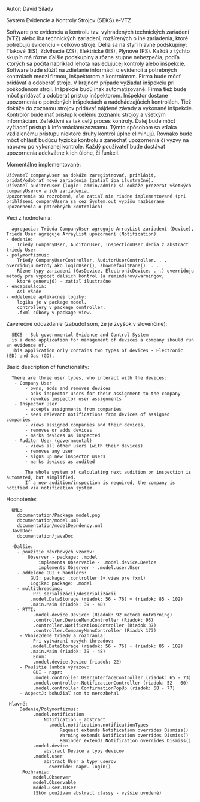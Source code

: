 Autor: David Silady

Systém Evidencie a Kontroly Strojov
(SEKS)
e-VTZ

Software pre evidenciu a kontrolu tzv. vyhradených technických zariadení (VTZ)
alebo iba technických zariadení, rozšírených o iné zariadenia, ktoré potrebujú
evidenciu – celkovo stroje.
Delia sa na štyri hlavné podskupiny: Tlakové (ES), Zdvíhacie (ZS), Elektrické (ES),
Plynové (PS). Každá z týchto skupín má rôzne ďalšie podskupiny a rôzne stupne
nebezpečia, podľa ktorých sa počíta napríklad lehota nasledujúcej kontroly alebo
inšpekcie.
Software bude slúžiť na zdieľanie informácii o evidencii a potrebných kontrolách
medzi firmou, inšpektorom a kontrolórom.
Firma bude môcť pridávať a odoberať stroje. V krajnom prípade vyžiadať inšpekciu
pri poškodenom stroji. Inšpekcie budú inak automatizované. Firma tiež bude môcť
pridávať a odoberať prístup inšpektorom.
Inšpektor dostane upozornenia o potrebných inšpekciách a nadchádzajúcich
kontrolách. Tiež dokáže do zoznamu strojov pridávať nájdené závady a vykonané
inšpekcie.
Kontrolór bude mať prístup k celému zoznamu strojov a všetkým informáciám.
Zefektívni sa tak celý proces kontroly. Ďalej bude môcť vyžiadať prístup
k informáciám/zoznamu. Týmto spôsobom sa vďaka vzdialenému prístupu niektoré
druhy kontrol úplne eliminujú. Rovnako bude môcť ohlásiť budúcu fyzickú kontrolu
a zanechať upozornenia či výzvy na nápravu po vykonanej kontrole.
Každý používateľ bude dostávať upozornenia adekvátne k ich úlohe, či funkcii.

  Momentálne implementované:
  
    Užívateľ companyUser sa dokáže zaregistrovať, prihlásiť, pridať/odobrať nové zariadenia (zatiaľ iba ilustračné).
    Užívateľ auditorUser (login: admin/admin) si dokáže prezerať všetkých companyUserov a ich zariadenia.
    Upozornenia sú rozrobené, ale zatiaľ nie riadne implementované (pri prihlásení companyUsera sa cez System.out vypíšu nazbierané upozornenia o potrebných kontrolách)

  Veci z hodnotenia: 
  
    - agregacia: Trieda CompanyUser agreguje ArrayList zariadení (Device), Trieda User agreguje ArrayList upozornení (Notification)
    - dedenie: 
        Triedy CompanyUser, AuditorUser, InspectionUser dedia z abstract triedy User
    - polymorfizmus:
        Triedy CompanyUserController, AuditorUserController. . . overriduju metody ako loginUser(), showDefaultPane(). . .
        Rôzne typy zariadení (GasDevice, ElectronicDevice. . .) overriduju metody pre vypocet dalsich kontrol (a reminderov/warningov,
        ktoré generujú) - zatiaľ ilustračne
    - encapsulácia:
        Asi všade
    - oddelenie aplikačnej logiky: 
        logika je v package model.
        controllery v package controller.
        .fxml súbory v package view.
        
 Záverečné odovzdanie (zabudol som, že je zvyšok v slovenčine):
 
      SECS - Sub-governmental Evidence and Control System
      is a demo application for management of devices a company should run an evidence of.
      This application only contains two types of devices - Electronic (ED) and Gas (GD).
      
 Basic description of functionality:
 
      There are three user types, who interact with the devices:
       - Company User
           - owns, adds and removes devices
           - asks inspector users for their assignment to the company
           - revokes inspector user assignments
       - Inspector User
           - accepts assignments from companies
           - sees relevant notifications from devices of assigned companies
           - views assigned companies and their devices,
           - removes or adds devices
           - marks devices as inspected
       - Auditor User (governmental)
           - views all other users (with their devices)
           - removes any user
           - signs up new inspector users
           - marks devices as audited
           
           The whole system of calculating next audition or inspection is automated, but simplified.
           If a new audition/inspection is required, the company is notified via notification system.

Hodnotenie:
      
      UML:
        documentation/Package model.png
        documentation/model.uml
        documentation/modelDepndency.uml
      JavaDoc:
        documentation/javaDoc
      
      -Ďalšie:
        - použitie návrhových vzorov: 
            Observer - package: .model
                implements Observable - .model.device.Device
                implements Observer - .model.user.User
        - oddelené GUI + handlers:
             GUI: package: .controller (+.view pre fxml)
             Logika: package: .model
        - multithreading:
              Pri serializácii/deserializácii
             .model.DataStorage (riadok: 56 - 76) + (riadok: 85 - 102)
             .main.Main (riadok: 39 - 48)
        - RTTI:
              .model.device.Device: (Riadok: 92 metóda notWarning)
              .controller.DeviceMenuController (Riadok: 95)
              .controller.NotificationController (Riadok 37)
              .controller.CompanyMenuController (Riadok 173)
         - Vhniezdené triedy a rozhrania:
              Pri vytváraní nových threadov:
             .model.DataStorage (riadok: 56 - 76) + (riadok: 85 - 102)
             .main.Main (riadok: 39 - 48)
              Enum:
              .model.device.Device (riadok: 22)
         - Použitie lambda výrazov:
              GUI - napr:
              .model.controller.UserInterfaceController (riadok: 65 - 73)
              .model.controller.NotificationController (riadok: 52 - 60)
              .model.controller.ConfirmationPopUp (riadok: 68 - 77)
         - AspectJ: bohužiaľ som to nerozbehal
         
     Hlavné: 
         Dedenie/Polymorfizmus:
              .model.notification
                  Notification - abstract
                    .model.notification.notificationTypes
                        Request extends Notification overrides Dismiss()
                        Warning extends Notification overrides Dismiss()
                        Reminder extends Notification overrides Dismiss()
              .model.device
                  abstract Device a typy devicov
              .model.user
                  abstract User a typy userov
                    override: napr. login()
          Rozhrania: 
              model.Observer
              model.Observable
              model.user.IUser
              (Skôr používam abstract classy - vyššie uvedené)
       

